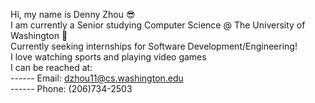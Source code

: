 Hi, my name is Denny Zhou 😎  
I am currently a Senior studying Computer Science @ The University of Washington 🐶  
Currently seeking internships for Software Development/Engineering!  
I love watching sports and playing video games  
I can be reached at:  
------   Email: dzhou11@cs.washington.edu  
------   Phone: (206)734-2503
